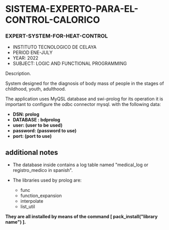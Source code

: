 # SISTEMA-EXPERTO-PARA-EL-CONTROL-CALORICO
### EXPERT-SYSTEM-FOR-HEAT-CONTROL
* INSTITUTO TECNOLOGICO DE CELAYA
* PERIOD ENE-JULY
* YEAR: 2022
* SUBJECT: LOGIC AND FUNCTIONAL PROGRAMMING

Description.


System designed for the diagnosis of body mass of people in the stages of childhood, youth, adulthood.

The application uses MyQSL database and swi-prolog for its operation it is important to configure the odbc connector mysql.
with the following data:


+ **DSN: prolog**
+ **DATABASE : bdprolog**
+ **user: (user to be used)**
+ **password: (password to use)**
+ **port: (port to use)**


## additional notes


* The database inside contains a log table named "medical_log or registro_medico in spanish".


* The libraries used by prolog are:
   + func
   + function_expansion
   + interpolate
   + list_util


**They are all installed by means of the command [ pack_install("library name") ].**
